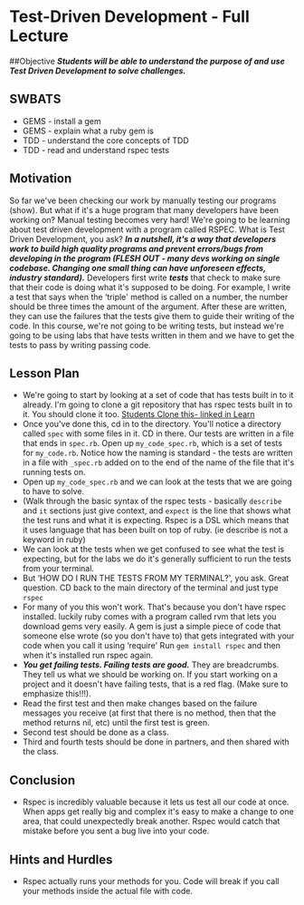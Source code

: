 # Test-Driven Development - Full Lecture

##Objective
***Students will be able to understand the purpose of and use Test Driven Development to solve challenges.***

## SWBATS 
+ GEMS - install a gem
+ GEMS - explain what a ruby gem is
+ TDD - understand the core concepts of TDD
+ TDD - read and understand rspec tests

## Motivation
So far we've been checking our work by manually testing our programs (show). But what if it's a huge program that many developers have been working on? Manual testing becomes very hard! We're going to be learning about test driven development with a program called RSPEC. What is Test Driven Development, you ask? ***In a nutshell, it's a way that developers work to build high quality programs and prevent errors/bugs from developing in the program (FLESH OUT - many devs working on single codebase. Changing one small thing can have unforeseen effects, industry standard).*** Developers first write ***tests*** that check to make sure that their code is doing what it's supposed to be doing. For example, I write a test that says when the ‘triple' method is called on a number, the number should be three times the amount of the argument. After these are written, they can use the failures that the tests give them to guide their writing of the code. In this course, we're not going to be writing tests, but instead we're going to be using labs that have tests written in them and we have to get the tests to pass by writing passing code.

## Lesson Plan
+ We're going to start by looking at a set of code that has tests built in to it already. I'm going to clone a git repository that has rspec tests built in to it. You should clone it too. [Students Clone this- linked in Learn](https://GitHub.com/learn-co-curriculum/hs-tdd-structure-code-along)
+ Once you've done this, cd in to the directory. You'll notice a directory called `spec` with some files in it. CD in there. Our tests are written in a file that ends in `spec.rb`. Open up `my_code_spec.rb`, which is a set of tests for `my_code.rb`. Notice how the naming is standard - the tests are written in a file with `_spec.rb` added on to the end of the name of the file that it's running tests on.
+ Open up `my_code_spec.rb` and we can look at the tests that we are going to have to solve.
+ (Walk through the basic syntax of the rspec tests - basically `describe` and `it` sections just give context, and `expect` is the line that shows what the test runs and what it is expecting. Rspec is a DSL which means that it uses language that has been built on top of ruby. (ie describe is not a keyword in ruby)
+ We can look at the tests when we get confused to see what the test is expecting, but for the labs we do it's generally sufficient to run the tests from your terminal. 
+ But ‘HOW DO I RUN THE TESTS FROM MY TERMINAL?', you ask. Great question. CD back to the main directory of the terminal and just type `rspec`
+ For many of you this won't work. That's because you don't have rspec installed. luckily ruby comes with a program called rvm that lets you download gems very easily. A gem is just a simple piece of code that someone else wrote (so you don't have to) that gets integrated with your code when you call it using ‘require' Run `gem install rspec` and then when it's installed run rspec again.
+ ***You get failing tests. Failing tests are good.*** They are breadcrumbs. They tell us what we should be working on. If you start working on a project and it doesn't have failing tests, that is a red flag. (Make sure to emphasize this!!!). 
+ Read the first test and then make changes based on the failure messages you receive (at first that there is no method, then that the method returns nil, etc) until the first test is green.
+ Second test should be done as a class.
+ Third and fourth tests should be done in partners, and then shared with the class.

## Conclusion
+ Rspec is incredibly valuable because it lets us test all our code at once. When apps get really big and complex it's easy to make a change to one area, that could unexpectedly break another. Rspec would catch that mistake before you sent a bug live into your code.


## Hints and Hurdles
+ Rspec actually runs your methods for you. Code will break if you call your methods inside the actual file with code.